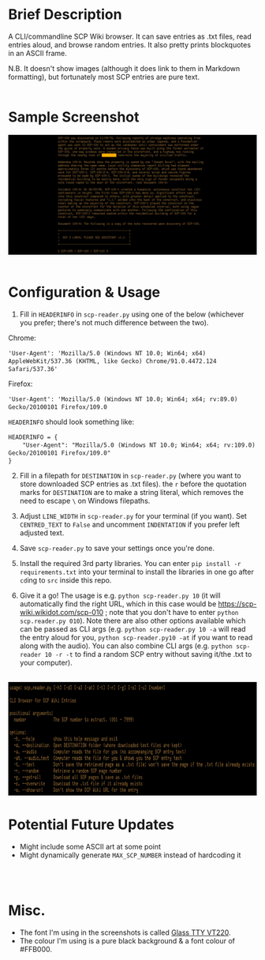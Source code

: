 #

# Brief Description
A CLI/commandline SCP Wiki browser. It can save entries as .txt files, read entries aloud, and browse random entries. It also pretty prints blockquotes in an ASCII frame. 

N.B. It doesn't show images (although it does link to them in Markdown formatting), but fortunately most SCP entries are pure text. 
<br>
<br>

# Sample Screenshot
![ASCII Frame Blockquotes Sample.jpg](./Documentation%20Assets/ASCII%20Frame%20Blockquotes%20Sample.jpg)
<br>
<br>

# Configuration & Usage
1. Fill in `HEADERINFO` in `scp-reader.py` using one of the below (whichever you prefer; there's not much difference between the two).

Chrome: 
```
'User-Agent': 'Mozilla/5.0 (Windows NT 10.0; Win64; x64) AppleWebKit/537.36 (KHTML, like Gecko) Chrome/91.0.4472.124 Safari/537.36'
```

Firefox:
```
'User-Agent': 'Mozilla/5.0 (Windows NT 10.0; Win64; x64; rv:89.0) Gecko/20100101 Firefox/109.0
```

`HEADERINFO` should look something like:
```
HEADERINFO = {
    "User-Agent": "Mozilla/5.0 (Windows NT 10.0; Win64; x64; rv:109.0) Gecko/20100101 Firefox/109.0"
}
```

2. Fill in a filepath for `DESTINATION` in `scp-reader.py` (where you want to store downloaded SCP entries as .txt files). the `r` before the quotation marks for `DESTINATION` are to make a string literal, which removes the need to escape `\` on Windows filepaths.

3. Adjust `LINE_WIDTH` in `scp-reader.py` for your terminal (if you want). Set  `CENTRED_TEXT` to `False` and uncomment `INDENTATION` if you prefer left adjusted text.

4. Save `scp-reader.py` to save your settings once you're done.

5. Install the required 3rd party libraries. You can enter `pip install -r requirements.txt` into your terminal to install the libraries in one go after `cd`ing to `src` inside this repo.

6. Give it a go! The usage is e.g. `python scp-reader.py 10` (it will automatically find the right URL, which in this case would be https://scp-wiki.wikidot.com/scp-010 ; note that you don't have to enter `python scp.reader.py 010`). Note there are also other options available which can be passed as CLI args (e.g. `python scp-reader.py 10 -a` will read the entry aloud for you, `python scp-reader.py10 -at` if you want to read along with the audio). You can also combine CLI args (e.g. `python scp-reader 10 -r -t` to find a random SCP entry without saving it/the .txt to your computer).
<br>
<img src="./Documentation Assets/CLI Args.jpg" height="230" alt="CLI Args.jpg">
<br>

# Potential Future Updates
- Might include some ASCII art at some point
- Might dynamically generate `MAX_SCP_NUMBER` instead of hardcoding it
<br>
<br>

# Misc.
- The font I'm using in the screenshots is called [Glass TTY VT220](https://github.com/svofski/glasstty).
- The colour I'm using is a pure black background & a font colour of #FFB000.
